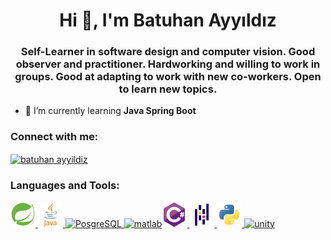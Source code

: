 
<h1 align="center">Hi 👋, I'm Batuhan Ayyıldız</h1>
<h3 align="center">Self-Learner in software design and computer vision. Good observer and practitioner. Hardworking and willing to work in groups. Good at adapting to work with new co-workers. Open to learn new topics.</h3>

- 🌱 I’m currently learning **Java Spring Boot**

<h3 align="left">Connect with me:</h3>
<p align="left">
<a href="https://www.linkedin.com/in/batuhan-ayyildiz/" target="blank"><img align="center" src="https://raw.githubusercontent.com/rahuldkjain/github-profile-readme-generator/master/src/images/icons/Social/linked-in-alt.svg" alt="batuhan ayyildiz" height="30" width="40" /></a>
</p>

<h3 align="left">Languages and Tools:</h3>
<p align="left">
<a href="https://spring.io/projects/spring-boot" target="_blank" rel="noreferrer"> <img src="https://raw.githubusercontent.com/github/explore/80688e429a7d4ef2fca1e82350fe8e3517d3494d/topics/spring-boot/spring-boot.png" alt=" Java Spring Boot" width="40" height="40"/>
<a href="https://www.java.com/" target="_blank" rel="noreferrer"> <img src="https://raw.githubusercontent.com/github/explore/5b3600551e122a3277c2c5368af2ad5725ffa9a1/topics/java/java.png" alt="Java" width="40" height="40"/>
<a href="https://www.postgresql.org/" target="_blank" rel="noreferrer"> <img src="https://avatars.githubusercontent.com/u/177543?s=200&v=4" alt=" PosgreSQL" width="40" height="40"/>
<a href="https://www.mathworks.com/" target="_blank" rel="noreferrer"> <img src="https://upload.wikimedia.org/wikipedia/commons/2/21/Matlab_Logo.png" alt="matlab" width="40" height="40"/><a href="https://www.w3schools.com/cs/" target="_blank" rel="noreferrer"><img src="https://raw.githubusercontent.com/devicons/devicon/master/icons/csharp/csharp-original.svg" alt="csharp" width="40" height="40"/> </a> <a href="https://www.w3.org/html/" target="_blank" rel="noreferrer">   </a> <a href="https://pandas.pydata.org/" target="_blank" rel="noreferrer"> <img src="https://raw.githubusercontent.com/devicons/devicon/2ae2a900d2f041da66e950e4d48052658d850630/icons/pandas/pandas-original.svg" alt="pandas" width="40" height="40"/> </a> <a href="https://www.python.org" target="_blank" rel="noreferrer"> <img src="https://raw.githubusercontent.com/devicons/devicon/master/icons/python/python-original.svg" alt="python" width="40" height="40"/> </a> <a href="https://unity.com/" target="_blank" rel="noreferrer"> <img src="https://www.vectorlogo.zone/logos/unity3d/unity3d-icon.svg" alt="unity" width="40" height="40"/> </a> </p>
